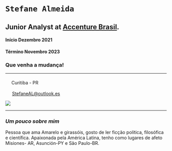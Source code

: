 # ```Stefane Almeida```
## Junior Analyst at [Accenture Brasil](https://www.accenture.com/br-pt?c=acn_glb_brandexpressiongoogle_11608449&n=psgs_1020&gclid=CjwKCAiAv9ucBhBXEiwA6N8nYAXZ3G1LQzRbeXCzPQU46R7kX7D3gbntVeXOlHaHkdHTaufjJOrTiBoC54cQAvD_BwE&gclsrc=aw.ds).  
#### Início Dezembro 2021 
#### Término Novembro 2023
### Que venha a mudança!
----
<img src="https://www.pngkey.com/png/full/129-1294584_vector-library-library-pins-clipart-map-pin-google.png" width="15" height="20" /> Curitiba - PR

 <img src="https://www.pngkey.com/png/full/86-860057_transparent-background-email-symbols-png-clipart-computer-mail.png" width="17" height="17" />  StefaneAL@outlook.es


<a href="https://www.linkedin.com/in/stefane-almeida/" target="_blank"><img src="https://img.shields.io/badge/-LinkedIn-%230077B5?style=for-the-badge&logo=linkedin&logoColor=white" target="_blank"></a>

----
### *Um pouco sobre mim*

Pessoa que ama Amarelo e girassóis, gosto de ler ficção política, filosófica e científica. Apaixonada pela América Latina, tenho como lugares de afeto Misiones- AR,  Asunción-PY  e São Paulo-BR.
